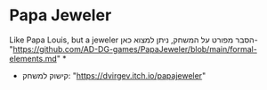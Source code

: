 # Papa Jeweler
Like Papa Louis, but a jeweler
הסבר מפורט על המשחק, ניתן למצוא כאן- "https://github.com/AD-DG-games/PapaJeweler/blob/main/formal-elements.md" *
* קישוק למשחק: "https://dvirgev.itch.io/papajeweler"
